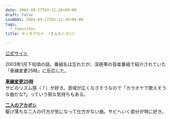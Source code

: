 ```yaml
---
date: 2004-09-27T03:12:26+09:00
draft: false
iso8601: 2004-09-27T03:12:26+09:00
tags:
  - favorites
title: キンモクセイ （きんもくせい）

---
```


<div class="entry-body">
  <p><a href="http://www.kinmokusei.jp/">公式サイト</a></p>

  <p>2003年1月下旬頃の話。番組名は忘れたが、深夜帯の音楽番組で紹介されていた「車線変更25時」に反応した。</p>

  <p><strong><a href="http://www.amazon.co.jp/exec/obidos/ASIN/B00006RTNJ/nqounet-22/ref=nosim/" name="amazletlink" id="amazletlink">車線変更25時</a></strong><br />
    サビのリズム感（？）が好き。音域が広くなさそうなので「カラオケで歌えそうな曲だな?」っていう邪な気持ちもある。</p>

  <p><strong><a href="http://www.amazon.co.jp/exec/obidos/ASIN/B00005S066/nqounet-22/ref=nosim/" name="amazletlink" id="amazletlink">二人のアカボシ</a></strong><br />
    駆け落ちな二人の行方が気になって仕方がない曲。サビへいく部分が特に好き。</p>
</div>
